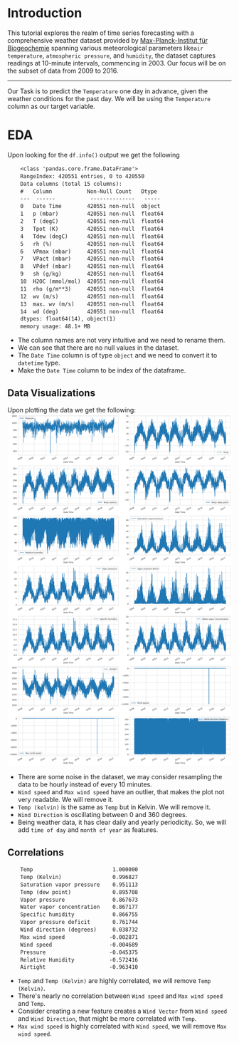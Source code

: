 # Introduction

This tutorial explores the realm of time series forecasting with a comprehensive weather dataset provided by [Max-Planck-Institut für Biogeochemie](https://www.bgc-jena.mpg.de/wetter/) spanning various meteorological parameters like`air temperature`, `atmospheric pressure`, and `humidity`, the dataset captures readings at 10-minute intervals, commencing in 2003. Our focus will be on the subset of data from 2009 to 2016.
____________________________________________________________

Our Task is to predict the `Temperature` one day in advance, given the weather conditions for the past day. We will be using the `Temperature` column as our target variable.

# EDA

Upon looking for the `df.info()` output we get the following

```txt
    <class 'pandas.core.frame.DataFrame'>
    RangeIndex: 420551 entries, 0 to 420550
    Data columns (total 15 columns):
    #   Column           Non-Null Count   Dtype  
    ---  ------           --------------   -----  
    0   Date Time        420551 non-null  object 
    1   p (mbar)         420551 non-null  float64
    2   T (degC)         420551 non-null  float64
    3   Tpot (K)         420551 non-null  float64
    4   Tdew (degC)      420551 non-null  float64
    5   rh (%)           420551 non-null  float64
    6   VPmax (mbar)     420551 non-null  float64
    7   VPact (mbar)     420551 non-null  float64
    8   VPdef (mbar)     420551 non-null  float64
    9   sh (g/kg)        420551 non-null  float64
    10  H2OC (mmol/mol)  420551 non-null  float64
    11  rho (g/m**3)     420551 non-null  float64
    12  wv (m/s)         420551 non-null  float64
    13  max. wv (m/s)    420551 non-null  float64
    14  wd (deg)         420551 non-null  float64
    dtypes: float64(14), object(1)
    memory usage: 48.1+ MB
```

- The column names are not very intuitive and we need to rename them.
- We can see that there are no null values in the dataset.
- The `Date Time` column is of type `object` and we need to convert it to `datetime` type.
- Make the `Date Time` column to be index of the dataframe.

## Data Visualizations

Upon plotting the data we get the following:
![All Features Plot](./images/image.png)

- There are some noise in the dataset, we may consider resampling the data to be hourly instead of every 10 minutes.
- `Wind speed` and `Max wind speed` have an outlier, that makes the plot not very readable. We will remove it.
- `Temp (kelvin)` is the same as `Temp` but in Kelvin. We will remove it.
- `Wind Direction` is oscillating between 0 and 360 degrees.
- Being weather data, it has clear daily and yearly periodicity. So, we will add `time of day` and `month of year` as features.

## Correlations

```txt
    Temp                         1.000000
    Temp (Kelvin)                0.996827
    Saturation vapor pressure    0.951113
    Temp (dew point)             0.895708
    Vapor pressure               0.867673
    Water vapor concentration    0.867177
    Specific humidity            0.866755
    Vapor pressure deficit       0.761744
    Wind direction (degrees)     0.038732
    Max wind speed              -0.002871
    Wind speed                  -0.004689
    Pressure                    -0.045375
    Relative Humidity           -0.572416
    Airtight                    -0.963410
```

- `Temp` and `Temp (Kelvin)` are highly correlated, we will remove `Temp (Kelvin)`.
- There's nearly no correlation between `Wind speed` and `Max wind speed` and `Temp`.
- Consider creating a new feature creates a `Wind Vector` from `Wind speed` and `Wind Direction`, that might be more correlated with `Temp`.
- `Max wind speed` is highly correlated with `Wind speed`, we will remove `Max wind speed`.
